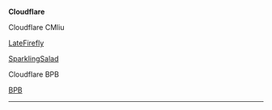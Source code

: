 **Cloudflare**

Cloudflare CMliu

[LateFirefly](https://snowy-dew-50ba.latefirefly.workers.dev/0f48c62b-7e0d-43ee-9c15-8a5b8f77b82d)

[SparklingSalad](-)

Cloudflare BPB

[BPB](-)

****
